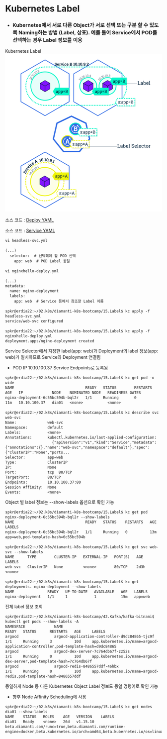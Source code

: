 # Kubernetes Label

- ### Kubernetes에서 서로 다른 Object가 서로 선택 또는 구분 할 수 있도록 Naming하는 방법 (Label, 상표). 예를 들어 Service에서 POD를 선택하는 경우 Label 정보를 이용

Kubernetes Label
![Label](./200617k8sLabel.png)

소스 코드 : [Deploy YAML](15.Label/nginxhello-deploy.yml)

소스 코드 : [Service YAML](./headless-svc.yml)

```
vi headless-svc.yml

(...)
  selector:  # 선택해야 할 POD 선택
    app: web  # POD Label 동일

vi nginxhello-deploy.yml

(...)
metadata:
  name: nginx-deployment
  labels:
    app: web  # Service 등에서 참조할 Label 이름 

spkr@erdia22:~/02.k8s/diamanti-k8s-bootcamp/15.Label$ kc apply -f headless-svc.yml
service/web-svc configured

spkr@erdia22:~/02.k8s/diamanti-k8s-bootcamp/15.Label$ kc apply -f nginxhello-deploy.yml
deployment.apps/nginx-deployment created

```
Service Selector에서 지정한 label(app: web)과 Deployment의 label 정보(app: web)가 일치하므로 Service와 Deployment 연결됨 
- POD IP 10.10.100.37 Service Endpoints로 등록됨 
```
spkr@erdia22:~/02.k8s/diamanti-k8s-bootcamp/15.Label$ kc get pod -o wide
NAME                                READY   STATUS        RESTARTS   AGE   IP             NODE    NOMINATED NODE   READINESS GATES
nginx-deployment-6c55bc594b-bql2r   1/1     Running       0          11m   10.10.100.37   dia01   <none>           <none>

spkr@erdia22:~/02.k8s/diamanti-k8s-bootcamp/15.Label$ kc describe svc web-svc
Name:              web-svc
Namespace:         default
Labels:            <none>
Annotations:       kubectl.kubernetes.io/last-applied-configuration:
                     {"apiVersion":"v1","kind":"Service","metadata":{"annotations":{},"name":"web-svc","namespace":"default"},"spec":{"clusterIP":"None","ports...
Selector:          app=web
Type:              ClusterIP
IP:                None
Port:              tcp  80/TCP
TargetPort:        80/TCP
Endpoints:         10.10.100.37:80
Session Affinity:  None
Events:            <none>
```

Object 별 label 정보는 --show-labels 옵션으로 확인 가능 
```
spkr@erdia22:~/02.k8s/diamanti-k8s-bootcamp/15.Label$ kc get pod nginx-deployment-6c55bc594b-bql2r --show-labels
NAME                                READY   STATUS    RESTARTS   AGE   LABELS
nginx-deployment-6c55bc594b-bql2r   1/1     Running   0          13m   app=web,pod-template-hash=6c55bc594b

spkr@erdia22:~/02.k8s/diamanti-k8s-bootcamp/15.Label$ kc get svc web-svc --show-labels
NAME      TYPE        CLUSTER-IP   EXTERNAL-IP   PORT(S)   AGE    LABELS
web-svc   ClusterIP   None         <none>        80/TCP    2d3h   <none>

spkr@erdia22:~/02.k8s/diamanti-k8s-bootcamp/15.Label$ kc get deployments. nginx-deployment --show-labels
NAME               READY   UP-TO-DATE   AVAILABLE   AGE   LABELS
nginx-deployment   1/1     1            1           15m   app=web
```

전체 label 정보 조회 
```
spkr@erdia22:~/02.k8s/diamanti-k8s-bootcamp/42.Kafka/kafka-bitnami$ kubectl get pods --show-labels -A
NAMESPACE             NAME                                                     READY   STATUS      RESTARTS   AGE     LABELS
argocd                argocd-application-controller-d9dc84865-tjc9f            1/1     Running     3          10d     app.kubernetes.io/name=argocd-application-controller,pod-template-hash=d9dc84865
argocd                argocd-dex-server-7c764db67f-zz52s                       1/1     Running     0          10d     app.kubernetes.io/name=argocd-dex-server,pod-template-hash=7c764db67f
argocd                argocd-redis-8486557ddf-46hbx                            1/1     Running     0          10d     app.kubernetes.io/name=argocd-redis,pod-template-hash=8486557ddf
```

동일하게 Node 등 다른 Kubernetes Object Label 정보도 동일 명령어로 확인 가능
- 향후 Node Affinity Scheduling에 사용
```
spkr@erdia22:~/02.k8s/diamanti-k8s-bootcamp/15.Label$ kc get nodes dia01 --show-labels
NAME    STATUS   ROLES    AGE   VERSION    LABELS
dia01   Ready    <none>   26d   v1.15.10   beta.diamanti.com/runc=true,beta.diamanti.com/runtime-engine=docker,beta.kubernetes.io/arch=amd64,beta.kubernetes.io/os=linux,kubernetes.io/arch=amd64,kubernetes.io/hostname=dia01,kubernetes.io/os=linux
```
